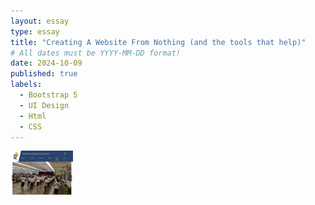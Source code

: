 ```yaml
---
layout: essay
type: essay
title: "Creating A Website From Nothing (and the tools that help)"
# All dates must be YYYY-MM-DD format!
date: 2024-10-09
published: true
labels:
  - Bootstrap 5
  - UI Design
  - Html
  - CSS
---
```


<img width="100px" class="rounded float-start pe-4" src="/img/MySiteHeader.png">

